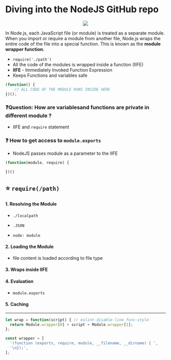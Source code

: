 # Diving into the NodeJS GitHub repo

<div align="center">
<img src="https://opengraph.githubassets.com/ef2685b923460da12fdd51c5a41af12daad7bbacda7f0d7b0c2fb4f4f8423462/nodejs/node" />
</div>

In Node.js, each JavaScript file (or module) is treated as a separate module. When you import or require a module from another file, Node.js wraps the entire code of the file into a special function. This is known as the **module wrapper function.**

* `require('./path')`
* All the code of the modules is wrapped inside a function (IIFE)
* **IIFE** - Immediately Invoked Function Expression
* Keeps Functions and variables safe

```js
(function() {
    // ALL CODE OF THE MODULE RUNS INSIDE HERE
})();
```

### ❓Question: How are variablesand functions are private in different module ?

* IIFE and `require` statement 

### ❓ How to get access to `module.exports`

* NodeJS passes module as a parameter to the IIFE 

```js
(function(module, require) {

})()
```

## ⭐ `require(/path)`

#### 1. Resolving the Module 
    
* `./localpath`

* `.JSON`
* `node: module`

#### 2. Loading the Module 

* file content is loaded according to file type 

#### 3. Wraps inside IIFE

#### 4. Evaluation 

* `module.exports`

#### 5. Caching  

---

```js
let wrap = function(script) { // eslint-disable-line func-style
  return Module.wrapper[0] + script + Module.wrapper[1];
};

const wrapper = [
  '(function (exports, require, module, __filename, __dirname) { ',
  '\n});',
];
```